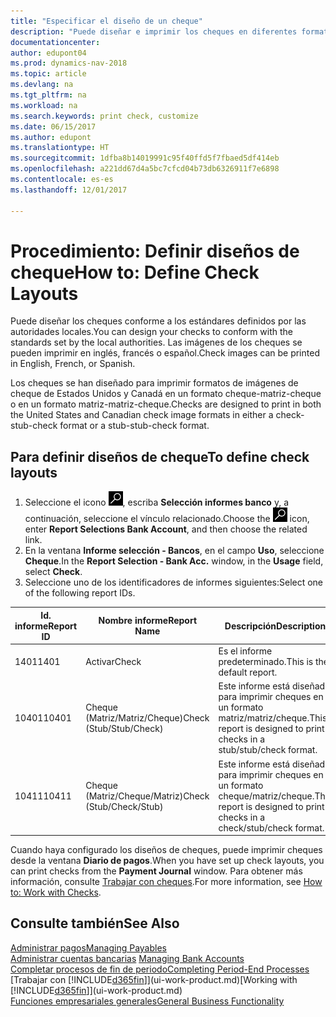 ```yaml
---
title: "Especificar el diseño de un cheque"
description: "Puede diseñar e imprimir los cheques en diferentes formatos para cumplir los estándares."
documentationcenter: 
author: edupont04
ms.prod: dynamics-nav-2018
ms.topic: article
ms.devlang: na
ms.tgt_pltfrm: na
ms.workload: na
ms.search.keywords: print check, customize
ms.date: 06/15/2017
ms.author: edupont
ms.translationtype: HT
ms.sourcegitcommit: 1dfba8b14019991c95f40ffd5f7fbaed5df414eb
ms.openlocfilehash: a221dd67d4a5bc7cfcd04b73db6326911f7e6898
ms.contentlocale: es-es
ms.lasthandoff: 12/01/2017

---
```

# <a name="how-to-define-check-layouts"></a><span data-ttu-id="6590d-103">Procedimiento: Definir diseños de cheque</span><span class="sxs-lookup"><span data-stu-id="6590d-103">How to: Define Check Layouts</span></span>
<span data-ttu-id="6590d-104">Puede diseñar los cheques conforme a los estándares definidos por las autoridades locales.</span><span class="sxs-lookup"><span data-stu-id="6590d-104">You can design your checks to conform with the standards set by the local authorities.</span></span> <span data-ttu-id="6590d-105">Las imágenes de los cheques se pueden imprimir en inglés, francés o español.</span><span class="sxs-lookup"><span data-stu-id="6590d-105">Check images can be printed in English, French, or Spanish.</span></span>

<span data-ttu-id="6590d-106">Los cheques se han diseñado para imprimir formatos de imágenes de cheque de Estados Unidos y Canadá en un formato cheque-matriz-cheque o en un formato matriz-matriz-cheque.</span><span class="sxs-lookup"><span data-stu-id="6590d-106">Checks are designed to print in both the United States and Canadian check image formats in either a check-stub-check format or a stub-stub-check format.</span></span>

## <a name="to-define-check-layouts"></a><span data-ttu-id="6590d-107">Para definir diseños de cheque</span><span class="sxs-lookup"><span data-stu-id="6590d-107">To define check layouts</span></span>
1. <span data-ttu-id="6590d-108">Seleccione el icono ![Buscar página o informe](media/ui-search/search_small.png "icono Buscar página o informe"), escriba **Selección informes banco** y, a continuación, seleccione el vínculo relacionado.</span><span class="sxs-lookup"><span data-stu-id="6590d-108">Choose the ![Search for Page or Report](media/ui-search/search_small.png "Search for Page or Report icon") icon, enter **Report Selections Bank Account**, and then choose the related link.</span></span>
2. <span data-ttu-id="6590d-109">En la ventana **Informe selección - Bancos**, en el campo **Uso**, seleccione **Cheque**.</span><span class="sxs-lookup"><span data-stu-id="6590d-109">In the **Report Selection - Bank Acc.** window, in the **Usage** field, select **Check**.</span></span>
3. <span data-ttu-id="6590d-110">Seleccione uno de los identificadores de informes siguientes:</span><span class="sxs-lookup"><span data-stu-id="6590d-110">Select one of the following report IDs.</span></span>

| <span data-ttu-id="6590d-111">Id. informe</span><span class="sxs-lookup"><span data-stu-id="6590d-111">Report ID</span></span> | <span data-ttu-id="6590d-112">Nombre informe</span><span class="sxs-lookup"><span data-stu-id="6590d-112">Report Name</span></span> | <span data-ttu-id="6590d-113">Descripción</span><span class="sxs-lookup"><span data-stu-id="6590d-113">Description</span></span> |
| --- | --- | --- |
| <span data-ttu-id="6590d-114">1401</span><span class="sxs-lookup"><span data-stu-id="6590d-114">1401</span></span> |<span data-ttu-id="6590d-115">Activar</span><span class="sxs-lookup"><span data-stu-id="6590d-115">Check</span></span> |<span data-ttu-id="6590d-116">Es el informe predeterminado.</span><span class="sxs-lookup"><span data-stu-id="6590d-116">This is the default report.</span></span> |
| <span data-ttu-id="6590d-117">10401</span><span class="sxs-lookup"><span data-stu-id="6590d-117">10401</span></span> |<span data-ttu-id="6590d-118">Cheque (Matriz/Matriz/Cheque)</span><span class="sxs-lookup"><span data-stu-id="6590d-118">Check (Stub/Stub/Check)</span></span> |<span data-ttu-id="6590d-119">Este informe está diseñado para imprimir cheques en un formato matriz/matriz/cheque.</span><span class="sxs-lookup"><span data-stu-id="6590d-119">This report is designed to print checks in a stub/stub/check format.</span></span> |
| <span data-ttu-id="6590d-120">10411</span><span class="sxs-lookup"><span data-stu-id="6590d-120">10411</span></span> |<span data-ttu-id="6590d-121">Cheque (Matriz/Cheque/Matriz)</span><span class="sxs-lookup"><span data-stu-id="6590d-121">Check (Stub/Check/Stub)</span></span> |<span data-ttu-id="6590d-122">Este informe está diseñado para imprimir cheques en un formato cheque/matriz/cheque.</span><span class="sxs-lookup"><span data-stu-id="6590d-122">This report is designed to print checks in a check/stub/check format.</span></span> |

<span data-ttu-id="6590d-123">Cuando haya configurado los diseños de cheques, puede imprimir cheques desde la ventana **Diario de pagos**.</span><span class="sxs-lookup"><span data-stu-id="6590d-123">When you have set up check layouts, you can print checks from the **Payment Journal** window.</span></span> <span data-ttu-id="6590d-124">Para obtener más información, consulte [Trabajar con cheques](payables-how-work-checks.md).</span><span class="sxs-lookup"><span data-stu-id="6590d-124">For more information, see [How to: Work with Checks](payables-how-work-checks.md).</span></span>

## <a name="see-also"></a><span data-ttu-id="6590d-125">Consulte también</span><span class="sxs-lookup"><span data-stu-id="6590d-125">See Also</span></span>
[<span data-ttu-id="6590d-126">Administrar pagos</span><span class="sxs-lookup"><span data-stu-id="6590d-126">Managing Payables</span></span>](payables-manage-payables.md)  
<span data-ttu-id="6590d-127">[Administrar cuentas bancarias](bank-manage-bank-accounts.md) </span><span class="sxs-lookup"><span data-stu-id="6590d-127">[Managing Bank Accounts](bank-manage-bank-accounts.md) </span></span>  
[<span data-ttu-id="6590d-128">Completar procesos de fin de periodo</span><span class="sxs-lookup"><span data-stu-id="6590d-128">Completing Period-End Processes</span></span>](year-how-complete-period-end-processes.md)  
<span data-ttu-id="6590d-129">[Trabajar con [!INCLUDE[d365fin](includes/d365fin_md.md)]](ui-work-product.md)</span><span class="sxs-lookup"><span data-stu-id="6590d-129">[Working with [!INCLUDE[d365fin](includes/d365fin_md.md)]](ui-work-product.md)</span></span>  
[<span data-ttu-id="6590d-130">Funciones empresariales generales</span><span class="sxs-lookup"><span data-stu-id="6590d-130">General Business Functionality</span></span>](ui-across-business-areas.md)

